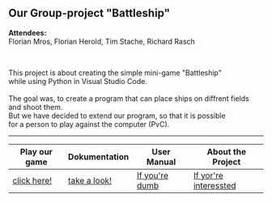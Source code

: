 ## **Our Group-project "Battleship"**

**Attendees:** <br>
Florian Mros,   Florian Herold,  Tim Stache,  Richard Rasch

<br>

This project is about creating the simple mini-game "Battleship" <br>
while using Python in Visual Studio Code. <br>
<br>
The goal was, to create a program that can place ships on diffrent fields <br>
and shoot them.
<br>
But we have decided to extend our program, so that it is possible <br>
for a person to play against the computer (PvC). <br>

---

|Play our game|Dokumentation|User Manual|About the Project|
| ----------- | ----------- |-----------|----------|
|[click here!](https://tud-it.github.io/project-week/)|[take a look!](https://github.com/tud-it/project-week/wiki/Documentation-of-the-project-%E2%80%9CBattleship%E2%80%9D)|[If you're dumb](https://github.com/tud-it/project-week/wiki/User-Manual)|[If yor're interessted](https://github.com/tud-it/project-week/wiki/About-the-Projekt)
